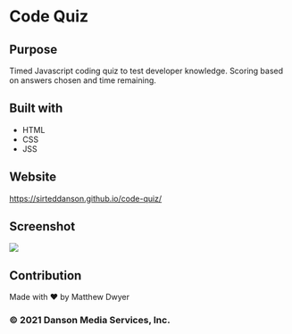 # Code Quiz

## Purpose
Timed Javascript coding quiz to test developer knowledge. Scoring based on answers chosen and time remaining. 

## Built with
* HTML
* CSS
* JSS

## Website
https://sirteddanson.github.io/code-quiz/

## Screenshot
![](./assets/images/website-snapshot.PNG/)

## Contribution
Made with ❤️ by Matthew Dwyer

### © 2021 Danson Media Services, Inc.